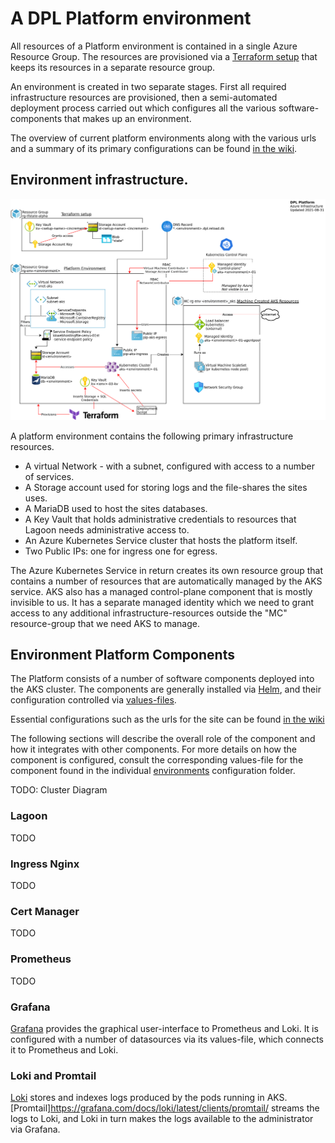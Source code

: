 # A DPL Platform environment

All resources of a Platform environment is contained in a single Azure Resource
Group. The resources are provisioned via a [Terraform setup](../../dpl-platform/infrastructure/README.md)
that keeps its resources in a separate resource group.

An environment is created in two separate stages. First all required
infrastructure resources are provisioned, then a semi-automated deployment
process carried out which configures all the various software-components that
makes up an environment.

The overview of current platform environments along with the various urls and
a summary of its primary configurations can be found [in the wiki](https://github.com/danskernesdigitalebibliotek/dpl-platform/wiki).

## Environment infrastructure.
![](diagrams/render-png/dpl-platform-azure.png)

A platform environment contains the following primary infrastructure resources.

- A virtual Network - with a subnet, configured with access to a number of services.
- A Storage account used for storing logs and the file-shares the sites uses.
- A MariaDB used to host the sites databases.
- A Key Vault that holds administrative credentials to resources that Lagoon needs administrative access to.
- An Azure Kubernetes Service cluster that hosts the platform itself.
- Two Public IPs: one for ingress one for egress.

The Azure Kubernetes Service in return creates its own resource group that
contains a number of resources that are automatically managed by the AKS service.
AKS also has a managed control-plane component that is mostly invisible to us.
It has a separate managed identity which we need to grant access to any
additional infrastructure-resources outside the "MC" resource-group that we
need AKS to manage.

## Environment Platform Components

The Platform consists of a number of software components deployed into the
AKS cluster. The components are generally installed via [Helm](https://helm.sh/),
and their configuration controlled via [values-files](https://helm.sh/docs/chart_template_guide/values_files/).

Essential configurations such as the urls for the site can be found [in the wiki](https://github.com/danskernesdigitalebibliotek/dpl-platform/wiki/Platform-Environments)

The following sections will describe the overall role of the component and how
it integrates with other components. For more details on how the component is
configured, consult the corresponding values-file for the component found in
the individual [environments](../infrastructure/environments)  configuration
folder.

TODO: Cluster Diagram

### Lagoon
TODO

### Ingress Nginx
TODO

### Cert Manager
TODO

### Prometheus
TODO

### Grafana
[Grafana](https://grafana.com/oss/grafana/) provides the graphical user-interface
to Prometheus and Loki. It is configured with a number of datasources via its
values-file, which connects it to Prometheus and Loki.

### Loki and Promtail
[Loki](https://grafana.com/oss/loki/) stores and indexes logs produced by the pods
 running in AKS. [Promtail]https://grafana.com/docs/loki/latest/clients/promtail/
streams the logs to Loki, and Loki in turn makes the logs available to the
administrator via Grafana.
